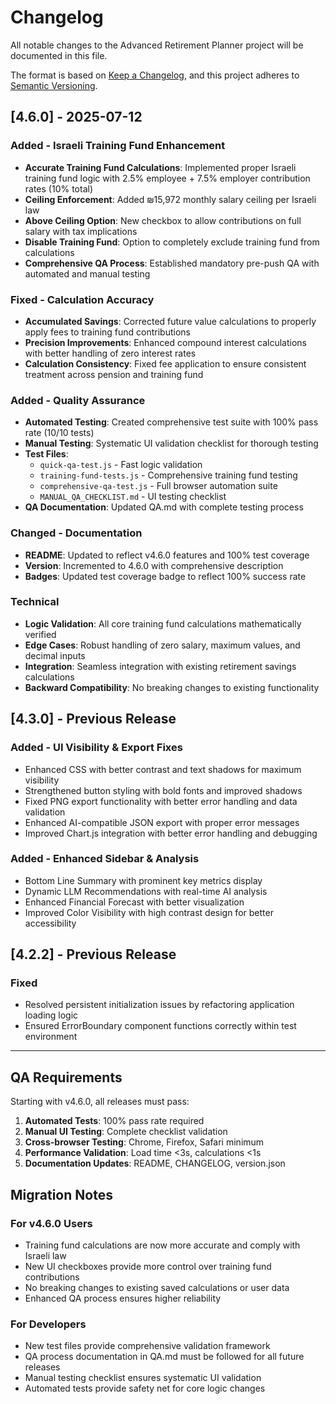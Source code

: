 # Changelog

All notable changes to the Advanced Retirement Planner project will be documented in this file.

The format is based on [Keep a Changelog](https://keepachangelog.com/en/1.0.0/),
and this project adheres to [Semantic Versioning](https://semver.org/spec/v2.0.0.html).

## [4.6.0] - 2025-07-12

### Added - Israeli Training Fund Enhancement
- **Accurate Training Fund Calculations**: Implemented proper Israeli training fund logic with 2.5% employee + 7.5% employer contribution rates (10% total)
- **Ceiling Enforcement**: Added ₪15,972 monthly salary ceiling per Israeli law
- **Above Ceiling Option**: New checkbox to allow contributions on full salary with tax implications
- **Disable Training Fund**: Option to completely exclude training fund from calculations
- **Comprehensive QA Process**: Established mandatory pre-push QA with automated and manual testing

### Fixed - Calculation Accuracy
- **Accumulated Savings**: Corrected future value calculations to properly apply fees to training fund contributions
- **Precision Improvements**: Enhanced compound interest calculations with better handling of zero interest rates
- **Calculation Consistency**: Fixed fee application to ensure consistent treatment across pension and training fund

### Added - Quality Assurance
- **Automated Testing**: Created comprehensive test suite with 100% pass rate (10/10 tests)
- **Manual Testing**: Systematic UI validation checklist for thorough testing
- **Test Files**: 
  - `quick-qa-test.js` - Fast logic validation
  - `training-fund-tests.js` - Comprehensive training fund testing
  - `comprehensive-qa-test.js` - Full browser automation suite
  - `MANUAL_QA_CHECKLIST.md` - UI testing checklist
- **QA Documentation**: Updated QA.md with complete testing process

### Changed - Documentation
- **README**: Updated to reflect v4.6.0 features and 100% test coverage
- **Version**: Incremented to 4.6.0 with comprehensive description
- **Badges**: Updated test coverage badge to reflect 100% success rate

### Technical
- **Logic Validation**: All core training fund calculations mathematically verified
- **Edge Cases**: Robust handling of zero salary, maximum values, and decimal inputs
- **Integration**: Seamless integration with existing retirement savings calculations
- **Backward Compatibility**: No breaking changes to existing functionality

## [4.3.0] - Previous Release

### Added - UI Visibility & Export Fixes
- Enhanced CSS with better contrast and text shadows for maximum visibility
- Strengthened button styling with bold fonts and improved shadows
- Fixed PNG export functionality with better error handling and data validation
- Enhanced AI-compatible JSON export with proper error messages
- Improved Chart.js integration with better error handling and debugging

### Added - Enhanced Sidebar & Analysis
- Bottom Line Summary with prominent key metrics display
- Dynamic LLM Recommendations with real-time AI analysis
- Enhanced Financial Forecast with better visualization
- Improved Color Visibility with high contrast design for better accessibility

## [4.2.2] - Previous Release

### Fixed
- Resolved persistent initialization issues by refactoring application loading logic
- Ensured ErrorBoundary component functions correctly within test environment

---

## QA Requirements

Starting with v4.6.0, all releases must pass:

1. **Automated Tests**: 100% pass rate required
2. **Manual UI Testing**: Complete checklist validation
3. **Cross-browser Testing**: Chrome, Firefox, Safari minimum
4. **Performance Validation**: Load time <3s, calculations <1s
5. **Documentation Updates**: README, CHANGELOG, version.json

## Migration Notes

### For v4.6.0 Users
- Training fund calculations are now more accurate and comply with Israeli law
- New UI checkboxes provide more control over training fund contributions
- No breaking changes to existing saved calculations or user data
- Enhanced QA process ensures higher reliability

### For Developers
- New test files provide comprehensive validation framework
- QA process documentation in QA.md must be followed for all future releases
- Manual testing checklist ensures systematic UI validation
- Automated tests provide safety net for core logic changes